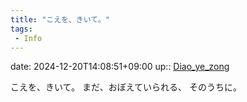 ```yaml
---
title: "こえを、きいて。"
tags:
 - Info
---
```


date: 2024-12-20T14:08:51+09:00
up:: [Diao_ye_zong](Bar/Novel/Touhou_Project/Diao_ye_zong.md)

こえを、きいて。
まだ、おぼえていられる、
そのうちに。
